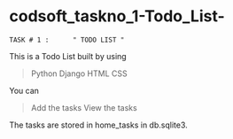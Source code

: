 # codsoft_taskno_1-Todo_List-
    TASK # 1 :      " TODO LIST "
This is a Todo List built by using 

> Python 
> Django
> HTML
> CSS

You can 
> Add the tasks
> View the tasks

The tasks are stored in home_tasks in db.sqlite3.

